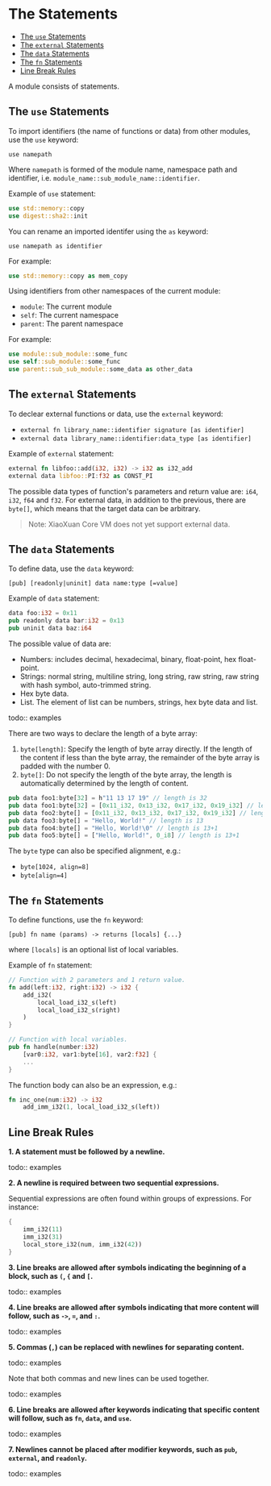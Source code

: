 # The Statements

<!-- @import "[TOC]" {cmd="toc" depthFrom=2 depthTo=4 orderedList=false} -->

<!-- code_chunk_output -->

- [The `use` Statements](#the-use-statements)
- [The `external` Statements](#the-external-statements)
- [The `data` Statements](#the-data-statements)
- [The `fn` Statements](#the-fn-statements)
- [Line Break Rules](#line-break-rules)

<!-- /code_chunk_output -->

A module consists of statements.

## The `use` Statements

To import identifiers (the name of functions or data) from other modules, use the `use` keyword:

`use namepath`

Where `namepath` is formed of the module name, namespace path and identifier, i.e. `module_name::sub_module_name::identifier`.

Example of `use` statement:

```rust
use std::memory::copy
use digest::sha2::init
```

You can rename an imported identifer using the `as` keyword:

`use namepath as identifier`

For example:

```rust
use std::memory::copy as mem_copy
```

Using identifiers from other namespaces of the current module:

- `module`: The current module
- `self`: The current namespace
- `parent`: The parent namespace

For example:

```rust
use module::sub_module::some_func
use self::sub_module::some_func
use parent::sub_sub_module::some_data as other_data
```

## The `external` Statements

To declear external functions or data, use the `external` keyword:

- `external fn library_name::identifier signature [as identifier]`
- `external data library_name::identifier:data_type [as identifier]`

Example of `external` statement:

```rust
external fn libfoo::add(i32, i32) -> i32 as i32_add
external data libfoo::PI:f32 as CONST_PI
```

The possible data types of function's parameters and return value are: `i64`, `i32`, `f64` and `f32`. For external data, in addition to the previous, there are `byte[]`, which means that the target data can be arbitrary.

> Note: XiaoXuan Core VM does not yet support external data.

## The `data` Statements

To define data, use the `data` keyword:

`[pub] [readonly|uninit] data name:type [=value]`

Example of `data` statement:

```rust
data foo:i32 = 0x11
pub readonly data bar:i32 = 0x13
pub uninit data baz:i64
```

The possible value of data are:

- Numbers: includes decimal, hexadecimal, binary, float-point, hex float-point.
- Strings: normal string, multiline string, long string, raw string, raw string with hash symbol, auto-trimmed string.
- Hex byte data.
- List. The element of list can be numbers, strings, hex byte data and list.

todo:: examples

There are two ways to declare the length of a byte array:

1. `byte[length]`: Specify the length of byte array directly. If the length of the content if less than the byte array, the remainder of the byte array is padded with the number 0.
2. `byte[]`: Do not specify the length of the byte array, the length is automatically determined by the length of content.

```rust
pub data foo1:byte[32] = h"11 13 17 19" // length is 32
pub data foo1:byte[32] = [0x11_i32, 0x13_i32, 0x17_i32, 0x19_i32] // length is 32
pub data foo2:byte[] = [0x11_i32, 0x13_i32, 0x17_i32, 0x19_i32] // length is 4
pub data foo3:byte[] = "Hello, World!" // length is 13
pub data foo4:byte[] = "Hello, World!\0" // length is 13+1
pub data foo5:byte[] = ["Hello, World!", 0_i8] // length is 13+1
```

The `byte` type can also be specified alignment, e.g.:

- `byte[1024, align=8]`
- `byte[align=4]`

## The `fn` Statements

To define functions, use the `fn` keyword:

`[pub] fn name (params) -> returns [locals] {...}`

where `[locals]` is an optional list of local variables.

Example of `fn` statement:

```rust
// Function with 2 parameters and 1 return value.
fn add(left:i32, right:i32) -> i32 {
    add_i32(
        local_load_i32_s(left)
        local_load_i32_s(right)
    )
}

// Function with local variables.
pub fn handle(number:i32)
    [var0:i32, var1:byte[16], var2:f32] {
    ...
}
```

The function body can also be an expression, e.g.:

```rust
fn inc_one(num:i32) -> i32
    add_imm_i32(1, local_load_i32_s(left))
```

## Line Break Rules

**1. A statement must be followed by a newline.**

todo:: examples

**2. A newline is required between two sequential expressions.**

Sequential expressions are often found within groups of expressions. For instance:

```rust
{
    imm_i32(11)
    imm_i32(31)
    local_store_i32(num, imm_i32(42))
}
```

**3. Line breaks are allowed after symbols indicating the beginning of a block, such as `(`, `{` and `[`.**

todo:: examples

**4. Line breaks are allowed after symbols indicating that more content will follow, such as `->`, `=`, and `:`.**

todo:: examples

**5. Commas (`,`) can be replaced with newlines for separating content.**

todo:: examples

Note that both commas and new lines can be used together.

todo:: examples

**6. Line breaks are allowed after keywords indicating that specific content will follow, such as `fn`, `data`, and `use`.**

todo:: examples

**7. Newlines cannot be placed after modifier keywords, such as `pub`, `external`, and `readonly`.**

todo:: examples
